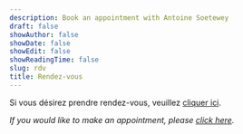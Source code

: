 ```yaml
---
description: Book an appointment with Antoine Soetewey
draft: false
showAuthor: false
showDate: false
showEdit: false
showReadingTime: false
slug: rdv
title: Rendez-vous
---
```


Si vous désirez prendre rendez-vous, veuillez <a href="https://calendly.com/antoinesoetewey" target="_blank" rel="noopener">cliquer ici</a>.

*If you would like to make an appointment, please <a href="https://calendly.com/antoinesoetewey" target="_blank" rel="noopener">click here</a>.*
